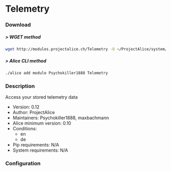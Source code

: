# Telemetry

### Download

##### > WGET method
```bash
wget http://modules.projectalice.ch/Telemetry -O ~/ProjectAlice/system/moduleInstallTickets/Telemetry.install
```

##### > Alice CLI method
```bash
./alice add module Psychokiller1888 Telemetry
```

### Description
Access your stored telemetry data

- Version: 0.12
- Author: ProjectAlice
- Maintainers: Psychokiller1888, maxbachmann
- Alice minimum version: 0.10
- Conditions:
  - en
  - de
- Pip requirements: N/A
- System requirements: N/A

### Configuration
